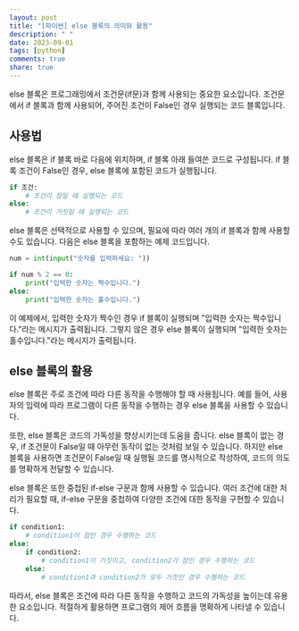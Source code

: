 ```yaml
---
layout: post
title: "[파이썬] else 블록의 의미와 활용"
description: " "
date: 2023-09-01
tags: [python]
comments: true
share: true
---
```


else 블록은 프로그래밍에서 조건문(if문)과 함께 사용되는 중요한 요소입니다. 조건문에서 if 블록과 함께 사용되어, 주어진 조건이 False인 경우 실행되는 코드 블록입니다. 

## 사용법

else 블록은 if 블록 바로 다음에 위치하며, if 블록 아래 들여쓴 코드로 구성됩니다. if 블록 조건이 False인 경우, else 블록에 포함된 코드가 실행됩니다. 

```python
if 조건:
    # 조건이 참일 때 실행되는 코드
else:
    # 조건이 거짓일 때 실행되는 코드
```

else 블록은 선택적으로 사용할 수 있으며, 필요에 따라 여러 개의 if 블록과 함께 사용할 수도 있습니다. 다음은 else 블록을 포함하는 예제 코드입니다.

```python
num = int(input("숫자를 입력하세요: "))

if num % 2 == 0:
    print("입력한 숫자는 짝수입니다.")
else:
    print("입력한 숫자는 홀수입니다.")
```

이 예제에서, 입력한 숫자가 짝수인 경우 if 블록이 실행되며 "입력한 숫자는 짝수입니다."라는 메시지가 출력됩니다. 그렇지 않은 경우 else 블록이 실행되며 "입력한 숫자는 홀수입니다."라는 메시지가 출력됩니다.

## else 블록의 활용

else 블록은 주로 조건에 따라 다른 동작을 수행해야 할 때 사용됩니다. 예를 들어, 사용자의 입력에 따라 프로그램이 다른 동작을 수행하는 경우 else 블록을 사용할 수 있습니다.

또한, else 블록은 코드의 가독성을 향상시키는데 도움을 줍니다. else 블록이 없는 경우, if 조건문이 False일 때 아무런 동작이 없는 것처럼 보일 수 있습니다. 하지만 else 블록을 사용하면 조건문이 False일 때 실행될 코드를 명시적으로 작성하여, 코드의 의도를 명확하게 전달할 수 있습니다.

else 블록은 또한 중첩된 if-else 구문과 함께 사용할 수 있습니다. 여러 조건에 대한 처리가 필요할 때, if-else 구문을 중첩하여 다양한 조건에 대한 동작을 구현할 수 있습니다.

```python
if condition1:
    # condition1이 참인 경우 수행하는 코드
else:
    if condition2:
        # condition1이 거짓이고, condition2가 참인 경우 수행하는 코드
    else:
        # condition1과 condition2가 모두 거짓인 경우 수행하는 코드
```

따라서, else 블록은 조건에 따라 다른 동작을 수행하고 코드의 가독성을 높이는데 유용한 요소입니다. 적절하게 활용하면 프로그램의 제어 흐름을 명확하게 나타낼 수 있습니다.